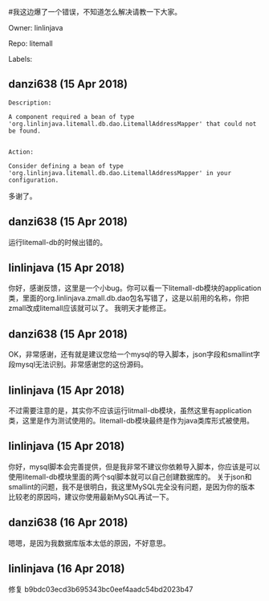 #我这边爆了一个错误，不知道怎么解决请教一下大家。

Owner: linlinjava

Repo: litemall

Labels: 

## danzi638 (15 Apr 2018)

```
Description:

A component required a bean of type 'org.linlinjava.litemall.db.dao.LitemallAddressMapper' that could not be found.


Action:

Consider defining a bean of type 'org.linlinjava.litemall.db.dao.LitemallAddressMapper' in your configuration.
```

多谢了。

## danzi638 (15 Apr 2018)

运行litemall-db的时候出错的。

## linlinjava (15 Apr 2018)

你好，感谢反馈，这里是一个小bug。你可以看一下litemall-db模块的application类，里面的org.linlinjava.zmall.db.dao包名写错了，这是以前用的名称，你把zmall改成litemall应该就可以了。
我明天才能修正。

## danzi638 (15 Apr 2018)

OK，非常感谢，还有就是建议您给一个mysql的导入脚本，json字段和smallint字段mysql无法识别。非常感谢您的这份源码。

## linlinjava (15 Apr 2018)

不过需要注意的是，其实你不应该运行litmall-db模块，虽然这里有application类，这里是作为测试使用的。litemall-db模块最终是作为java类库形式被使用。

## linlinjava (15 Apr 2018)

你好，mysql脚本会完善提供，但是我非常不建议你依赖导入脚本，你应该是可以使用litemall-db模块里面的两个sql脚本就可以自己创建数据库的。
关于json和smallint的问题，我不是很明白，我这里MySQL完全没有问题，是因为你的版本比较老的原因吗，建议你使用最新MySQL再试一下。

## danzi638 (16 Apr 2018)

嗯嗯，是因为我数据库版本太低的原因，不好意思。

## linlinjava (16 Apr 2018)

修复 b9bdc03ecd3b695343bc0eef4aadc54bd2023b47

